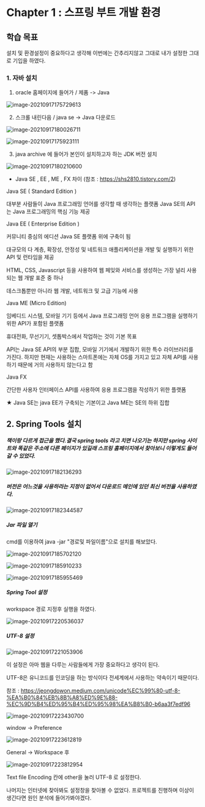 # Chapter 1 : 스프링 부트 개발 환경



## 학습 목표

설치 및 환경설정이 중요하다고 생각해 이번에는 간추리지않고 그대로 내가 설정한 그대로 
기입을 하였다. 

### 1. 자바 설치 

1. oracle 홈페이지에 들어가 / 제품 -> Java 

![image-20210917175729613](image-20210917175729613.png)



2. 스크롤 내린다음 /  java se -> Java 다운로드 

![image-20210917180026711](image-20210917180026711.png)

![image-20210917175923111](image-20210917175923111.png)





3. java archive 에 들어가 본인이 설치하고자 하는 JDK 버전 설치

![image-20210917180210600](image-20210917180210600.png)

- Java SE , EE , ME , FX 차이 (참조 : https://shs2810.tistory.com/2)

Java SE ( Standard Edition )

대부분 사람들이 Java 프로그래밍 언어를 생각할 때 생각하는 플랫폼 Java SE의 API는 Java 프로그래밍의 핵심 기능 제공



Java EE ( Enterprise Edition )

커뮤니티 중심의 에디션 Java SE 플랫폼 위에 구축이 됨

대규모의 다 계층, 확장성, 안정성 및 네트워크 애플리케이션을 개발 및 실행하기 위한 API
및 런타임을 제공

HTML, CSS, Javascript 등을 사용하여 웹 페잊와 서비스를 생성하는 가장 널리 사용되는 웹 개발 표준 중 하나

데스크톱뿐만 아니라 웹 개발, 네트워크 및 고급 기능에 사용



Java ME (Micro Edition)

임베디드 시스템, 모바일 기기 등에서 Java 프로그래밍 언어 응용 프로그램을 실행하기 위한 API가 포함된 플랫폼

휴대전화, 무선기기, 셋톱박스에서 작업하는 것이 기본 목표

API는 Java SE API의 부분 집합, 모바일 기기에서 개발하기 위한 특수 라이브러리를 가진다.
하지만 현재는 사용하는 스마트폰에는 자체 OS를 가지고 있고 자체 API를 사용하기 때문에 거의 사용하지 않는다고 함



Java FX

간단한 사용자 인터페이스 API를 사용하여 응용 프로그램을 작성하기 위한 플랫폼

★ Java SE는 java EE가 구축되는 기본이고 Java ME는 SE의 하위 집합



## 2. Spring Tools 설치

##### 책이랑 다르게 접근을 했다.결국 spring tools 라고 치면 나오기는 하지만 spring 사이트와 똑같은 주소에 다른 페이지가 있길래 스프링 홈페이지에서 찾아보니  이렇게도 들어갈 수 있었다.

![image-20210917182136293](image-20210917182136293.png)



##### 버전은 어느것을 사용하라는 지정이 없어서 다운로드 메인에 있던 최신 버전을 사용하였다.

![image-20210917182344587](image-20210917182344587.png)



##### Jar 파일 열기

cmd를 이용하여 java -jar "경로및 파일이름"으로 설치를 해보았다.

![image-20210917185702120](image-20210917185702120.png)

![image-20210917185910233](image-20210917185910233-16318727521291.png)

![image-20210917185955469](image-20210917185955469.png)



##### Spring Tool 설정

workspace 경로 지정후 실행을 하였다.

![image-20210917220536037](image-20210917220536037.png)



##### UTF-8 설정

![image-20210917221053906](image-20210917221053906.png)

이 설정은 아마 웹을 다루는 사람들에게 가장 중요하다고 생각이 된다.

UTF-8은 유니코드를 인코딩을 하는 방식이다 전세계에서 사용하는 약속이기 때문이다.

참조 : https://jeongdowon.medium.com/unicode%EC%99%80-utf-8-%EA%B0%84%EB%8B%A8%ED%9E%88-%EC%9D%B4%ED%95%B4%ED%95%98%EA%B8%B0-b6aa3f7edf96



![image-20210917223430700](image-20210917223430700.png)

window -> Preference 



![image-20210917223612819](image-20210917223612819.png)

General -> Workspace 후

![image-20210917223812954](image-20210917223812954.png)

Text file Encoding 칸에 other을 눌러 UTF-8 로 설정한다.



나머지는 인터넷에 찾아봐도 설정창을 찾아볼 수 없었다. 프로젝트를 진행하며 이상이 생긴다면 원인 분석에 들어가봐야겠다.











